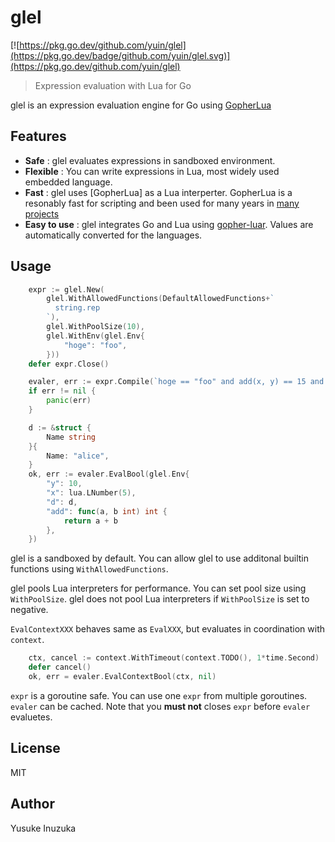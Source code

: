 glel
==========================================

[![https://pkg.go.dev/github.com/yuin/glel](https://pkg.go.dev/badge/github.com/yuin/glel.svg)](https://pkg.go.dev/github.com/yuin/glel)

> Expression evaluation with Lua for Go

glel is an expression evaluation engine for Go using [GopherLua](http://github.com/yuin/gopher-lua)

## Features

- **Safe** : glel evaluates expressions in sandboxed environment.
- **Flexible** : You can write expressions in Lua, most widely used embedded language. 
- **Fast** : glel uses [GopherLua] as a Lua interperter. GopherLua is a resonably fast for scripting and been used for many years in [many projects](https://pkg.go.dev/github.com/yuin/gopher-lua?tab=importedby)
- **Easy to use** : glel integrates Go and Lua using [gopher-luar](https://github.com/layeh/gopher-luar). Values are automatically converted for the languages.

## Usage

```go
    expr := glel.New(
        glel.WithAllowedFunctions(DefaultAllowedFunctions+`
          string.rep
        `),
        glel.WithPoolSize(10),
        glel.WithEnv(glel.Env{
            "hoge": "foo",
        }))
    defer expr.Close()

    evaler, err := expr.Compile(`hoge == "foo" and add(x, y) == 15 and string.rep("ab", 5) == "ababababab" and d.name == "alice" `)
    if err != nil {
        panic(err)
    }

    d := &struct {
        Name string
    }{
        Name: "alice",
    }
    ok, err := evaler.EvalBool(glel.Env{
        "y": 10,
        "x": lua.LNumber(5),
        "d": d,
        "add": func(a, b int) int {
            return a + b
        },
    })
```

glel is a sandboxed by default. You can allow glel to use additonal builtin functions using `WithAllowedFunctions`.

glel pools Lua interpreters for performance. You can set pool size using `WithPoolSize`. glel does not pool Lua interpreters if `WithPoolSize` is set to negative.

`EvalContextXXX` behaves same as `EvalXXX`, but evaluates in coordination with `context`.

```go
    ctx, cancel := context.WithTimeout(context.TODO(), 1*time.Second)
    defer cancel()
    ok, err = evaler.EvalContextBool(ctx, nil)
```

`expr` is a goroutine safe. You can use one `expr` from multiple goroutines. `evaler` can be cached. Note that you **must not** closes `expr` before `evaler` evaluetes.

License
--------------------
MIT

Author
--------------------
Yusuke Inuzuka
